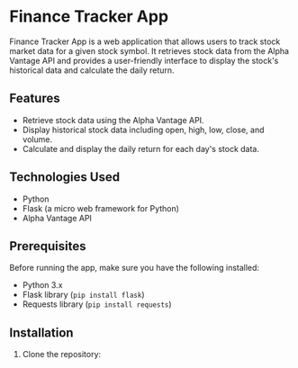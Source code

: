 # Finance Tracker App

Finance Tracker App is a web application that allows users to track stock market data for a given stock symbol. It retrieves stock data from the Alpha Vantage API and provides a user-friendly interface to display the stock's historical data and calculate the daily return.

## Features

- Retrieve stock data using the Alpha Vantage API.
- Display historical stock data including open, high, low, close, and volume.
- Calculate and display the daily return for each day's stock data.

## Technologies Used

- Python
- Flask (a micro web framework for Python)
- Alpha Vantage API

## Prerequisites

Before running the app, make sure you have the following installed:

- Python 3.x
- Flask library (`pip install flask`)
- Requests library (`pip install requests`)

## Installation

1. Clone the repository:

